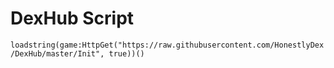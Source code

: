 # DexHub Script
`loadstring(game:HttpGet("https://raw.githubusercontent.com/HonestlyDex/DexHub/master/Init", true))()`
